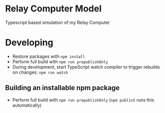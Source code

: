 #  Relay Computer Model

Typescript based simulation of my Relay Computer 

# Developing

- Restore packages with `npm install`
- Perform full build with `npm run prepublishOnly`
- During development, start TypeScript watch compiler to trigger rebuilds on changes: `npm run watch`

## Building an installable npm package

- Perform full build with `npm run prepublishOnly` (`npm publish` runs this automatically)